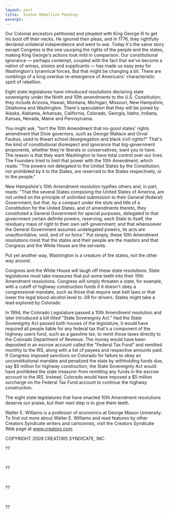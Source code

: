 ```yaml
---
layout: post
title:  States Rebellion Pending
excerpt:
---
```


Our Colonial ancestors petitioned and pleaded with King George III to get his boot off their necks. He ignored their pleas, and in 1776, they rightfully declared unilateral independence and went to war. Today it's the same story except Congress is the one usurping the rights of the people and the states, making King George's actions look mild in comparison. Our constitutional ignorance — perhaps contempt, coupled with the fact that we've become a nation of wimps, sissies and supplicants — has made us easy prey for Washington's tyrannical forces. But that might be changing a bit. There are rumblings of a long overdue re-emergence of Americans' characteristic spirit of rebellion.

Eight state legislatures have introduced resolutions declaring state sovereignty under the Ninth and 10th amendments to the U.S. Constitution; they include Arizona, Hawaii, Montana, Michigan, Missouri, New Hampshire, Oklahoma and Washington. There's speculation that they will be joined by Alaska, Alabama, Arkansas, California, Colorado, Georgia, Idaho, Indiana, Kansas, Nevada, Maine and Pennsylvania.

You might ask, "Isn't the 10th Amendment that no-good states' rights amendment that Dixie governors, such as George Wallace and Orval Faubus, used to thwart school desegregation and black civil rights?" That's the kind of constitutional disrespect and ignorance that big-government proponents, whether they're liberals or conservatives, want you to have. The reason is that they want Washington to have total control over our lives. The Founders tried to limit that power with the 10th Amendment, which reads: "The powers not delegated to the United States by the Constitution, nor prohibited by it to the States, are reserved to the States respectively, or to the people."

New Hampshire's 10th Amendment resolution typifies others and, in part, reads: "That the several States composing the United States of America, are not united on the principle of unlimited submission to their General (federal) Government; but that, by a compact under the style and title of a Constitution for the United States, and of amendments thereto, they constituted a General Government for special purposes, delegated to that government certain definite powers, reserving, each State to itself, the residuary mass of right to their own self-government; and that whensoever the General Government assumes undelegated powers, its acts are unauthoritative, void, and of no force." Put simply, these 10th Amendment resolutions insist that the states and their people are the masters and that Congress and the White House are the servants.

 Put yet another way, Washington is a creature of the states, not the other way around.

Congress and the White House will laugh off these state resolutions. State legislatures must take measures that put some teeth into their 10th Amendment resolutions. Congress will simply threaten a state, for example, with a cutoff of highway construction funds if it doesn't obey a congressional mandate, such as those that require seat belt laws or that lower the legal blood-alcohol level to .08 for drivers. States might take a lead explored by Colorado.

In 1994, the Colorado Legislature passed a 10th Amendment resolution and later introduced a bill titled "State Sovereignty Act." Had the State Sovereignty Act passed both houses of the legislature, it would have required all people liable for any federal tax that's a component of the highway users fund, such as a gasoline tax, to remit those taxes directly to the Colorado Department of Revenue. The money would have been deposited in an escrow account called the "Federal Tax Fund" and remitted monthly to the IRS, along with a list of payees and respective amounts paid. If Congress imposed sanctions on Colorado for failure to obey an unconstitutional mandate and penalized the state by withholding funds due, say $5 million for highway construction, the State Sovereignty Act would have prohibited the state treasurer from remitting any funds in the escrow account to the IRS. Instead, Colorado would have imposed a $5 million surcharge on the Federal Tax Fund account to continue the highway construction.

The eight state legislatures that have enacted 10th Amendment resolutions deserve our praise, but their next step is to give them teeth.

Walter E. Williams is a professor of economics at George Mason University. To find out more about Walter E. Williams and read features by other Creators Syndicate writers and cartoonists, visit the Creators Syndicate Web page at www.creators.com.

COPYRIGHT 2009 CREATORS SYNDICATE, INC.

??

 

??

 

??

 

??
